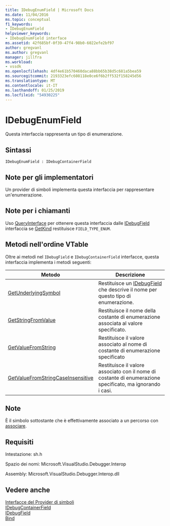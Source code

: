 ```yaml
---
title: IDebugEnumField | Microsoft Docs
ms.date: 11/04/2016
ms.topic: conceptual
f1_keywords:
- IDebugEnumField
helpviewer_keywords:
- IDebugEnumField interface
ms.assetid: 42f685bf-0f39-47f4-98b0-6022efe2bf97
author: gregvanl
ms.author: gregvanl
manager: jillfra
ms.workload:
- vssdk
ms.openlocfilehash: 4df4e61b570460daca88bb65b38d5c681a5bea59
ms.sourcegitcommit: 2193323efc608118e0ce6f6b2ff532f158245d56
ms.translationtype: MT
ms.contentlocale: it-IT
ms.lasthandoff: 01/25/2019
ms.locfileid: "54930225"
---
```

# <a name="idebugenumfield"></a>IDebugEnumField
Questa interfaccia rappresenta un tipo di enumerazione.  
  
## <a name="syntax"></a>Sintassi  
  
```  
IDebugEnumField : IDebugContainerField  
```  
  
## <a name="notes-for-implementers"></a>Note per gli implementatori  
 Un provider di simboli implementa questa interfaccia per rappresentare un'enumerazione.  
  
## <a name="notes-for-callers"></a>Note per i chiamanti  
 Uso [QueryInterface](/cpp/atl/queryinterface) per ottenere questa interfaccia dalle [IDebugField](../../../extensibility/debugger/reference/idebugfield.md) interfaccia se [GetKind](../../../extensibility/debugger/reference/idebugfield-getkind.md) restituisce `FIELD_TYPE_ENUM`.  
  
## <a name="methods-in-vtable-order"></a>Metodi nell'ordine VTable  
 Oltre ai metodi nel `IDebugField` e `IDebugContainerField` interfacce, questa interfaccia implementa i metodi seguenti:  
  
|Metodo|Descrizione|  
|------------|-----------------|  
|[GetUnderlyingSymbol](../../../extensibility/debugger/reference/idebugenumfield-getunderlyingsymbol.md)|Restituisce un [IDebugField](../../../extensibility/debugger/reference/idebugfield.md) che descrive il nome per questo tipo di enumerazione.|  
|[GetStringFromValue](../../../extensibility/debugger/reference/idebugenumfield-getstringfromvalue.md)|Restituisce il nome della costante di enumerazione associata al valore specificato.|  
|[GetValueFromString](../../../extensibility/debugger/reference/idebugenumfield-getvaluefromstring.md)|Restituisce il valore associato al nome di costante di enumerazione specificato|  
|[GetValueFromStringCaseInsensitive](../../../extensibility/debugger/reference/idebugenumfield-getvaluefromstringcaseinsensitive.md)|Restituisce il valore associato con il nome di costante di enumerazione specificato, ma ignorando i casi.|  
  
## <a name="remarks"></a>Note  
 È il simbolo sottostante che è effettivamente associato a un percorso con [associare](../../../extensibility/debugger/reference/idebugbinder-bind.md).  
  
## <a name="requirements"></a>Requisiti  
 Intestazione: sh.h  
  
 Spazio dei nomi: Microsoft.VisualStudio.Debugger.Interop  
  
 Assembly: Microsoft.VisualStudio.Debugger.Interop.dll  
  
## <a name="see-also"></a>Vedere anche  
 [Interfacce del Provider di simboli](../../../extensibility/debugger/reference/symbol-provider-interfaces.md)   
 [IDebugContainerField](../../../extensibility/debugger/reference/idebugcontainerfield.md)   
 [IDebugField](../../../extensibility/debugger/reference/idebugfield.md)   
 [Bind](../../../extensibility/debugger/reference/idebugbinder-bind.md)